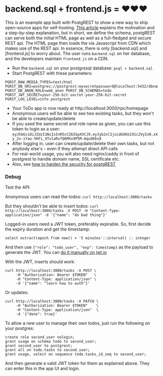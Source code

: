 # backend.sql + frontend.js = ❤️❤️❤️

This is an example app built with PostgREST to show a new way to ship open-source apps for self-hosting. [This article]() explains the motivation and a step-by-step explanation, but in short, we define the schema, postgREST can serve both the initial HTML page as well as a full-fledged and secure REST api. The HTML page then loads the via Javascript from CDN which makes use of the REST api. In essence, there is only [backend.sql] and [frontend.js] to worry about. The user runs `backend.sql` on her database, and the developers maintain `frontend.js` on a CDN.

- Run the `backend.sql` on your postgresql database: `psql < backend.sql`
- Start PostgREST with these parameters:

```
PGRST_RAW_MEDIA_TYPES=text/html PGRST_DB_URI=postgres://postgrest:mysecretpassword@localhost:5432/dbname PGRST_DB_ANON_ROLE=web_anon PGRST_DB_SCHEMAS=todo PGRST_JWT_SECRET=your-256-bit-secret-your-256-bit-secret PGRST_LOG_LEVEL=info postgrest

```

- Your ToDo app is now ready at http://localhost:3000/rpc/homepage
- Anonymous users will be able to see two existing tasks, but they won't be able to create/update/delete
- If you used the same secret and role name as given, you can use this token to login as a user: `eyJhbGciOiJIUzI1NiIsInR5cCI6IkpXVCJ9.eyJyb2xlIjoidG9kb191c2VyIn0.xXy_2x-iYau-SKFi_XTulaRvfQ6MXx9P5M-AqxOKbs8`
- After logging in, user can create/update/delete their own tasks, but not anybody else's - even if they attempt direct API calls
- For real-world usage, you will also need nginx/caddy in front of postgrest to handle domain name, SSL certificate etc.
- Also, see [how to harden the security for postgREST](https://postgrest.org/en/stable/admin.html)

### Debug

Test the API:

Anonymous users can read the todos:
`curl http://localhost:3000/tasks`

But they shouldn't be able to insert todos:
`curl http://localhost:3000/tasks -X POST -H "Content-Type: application/json" -d '{"name": "do bad thing"}'`

Logged-in users need a JWT token, preferably expirable. So, first decide the expiry duration and get the timestamp:

`select extract(epoch from now() + '5 minutes'::interval) :: integer`

And then use `{"role": "todo_user", "exp": timestamp}` as the payload to generate the JWT. You can [do it manually on jwt.io](https://jwt.io/)

With the JWT, inserts should work:

```
curl http://localhost:3000/tasks -X POST \
     -H "Authorization: Bearer $TOKEN"   \
     -H "Content-Type: application/json" \
     -d '{"name": "learn how to auth"}'
```

Or updates:
```
curl http://localhost:3000/tasks -X PATCH \
     -H "Authorization: Bearer $TOKEN"    \
     -H "Content-Type: application/json"  \
     -d '{"done": true}'
```

To allow a new user to manage their own todos, just run the following on your postgres:

```
create role second_user nologin;
grant usage on schema todo to second_user;
grant second_user to postgrest;
grant all on todo.tasks to second_user;
grant usage, select on sequence todo.tasks_id_seq to second_user;
```

And then generate a valid JWT token for them as explained above. They can enter this in the app UI and login.